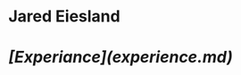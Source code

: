 # Jared Eiesland
<html>
  <Body>
    <h1><i>[Experiance](experience.md)</i></h1>
     
   </body>
  </html>
